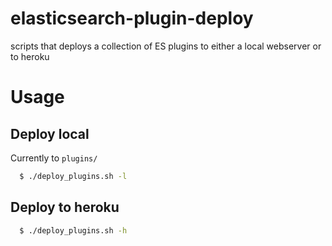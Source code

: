 # elasticsearch-plugin-deploy

scripts that deploys a collection of ES plugins to either a local webserver or to heroku

# Usage

## Deploy local
Currently to `plugins/`

```Bash
  $ ./deploy_plugins.sh -l
```

## Deploy to heroku

```Bash
  $ ./deploy_plugins.sh -h
```
